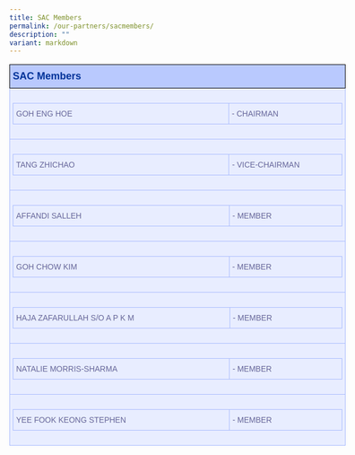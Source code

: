 ```yaml
---
title: SAC Members
permalink: /our-partners/sacmembers/
description: ""
variant: markdown
---
```

<table class="tg" style="undefined;table-layout: fixed; width: 600px">
<thead><tr>
<th class="tg-s25z">SAC Members</th>
  </tr>
  </thead>
  <tbody><tr>
<td><table class="tg-73oq"><thead><tr>
<td width="400px">GOH ENG HOE</td>
<td width="200px">- CHAIRMAN</td>
  </tr></thead></table></td>
    </tr><tr>
<td><table class="tg-73oq"><thead><tr>
<td width="400px">TANG ZHICHAO</td>
<td width="200px">- VICE-CHAIRMAN</td>
  </tr></thead></table></td>
    </tr><tr>
<td><table class="tg-73oq"><thead><tr>
<td width="400px">AFFANDI SALLEH</td>
<td width="200px">- MEMBER</td>
  </tr></thead></table></td>
    </tr><tr>
<td><table class="tg-73oq"><thead><tr>
<td width="400px">GOH CHOW KIM</td>
<td width="200px">- MEMBER</td>
  </tr></thead></table></td>
    </tr><tr>
<td><table class="tg-73oq"><thead><tr>
<td width="400px">HAJA ZAFARULLAH S/O A P K M</td>
<td width="200px">- MEMBER</td>
  </tr></thead></table></td>
    </tr><tr>
<td><table class="tg-73oq"><thead><tr>
<td width="400px">NATALIE MORRIS-SHARMA</td>
<td width="200px">- MEMBER</td>
  </tr></thead></table></td>
    </tr><tr>
<td><table class="tg-73oq"><thead><tr>
<td width="400px">YEE FOOK KEONG STEPHEN</td>
<td width="200px">- MEMBER</td>
  </tr></thead></table></td>
    </tr>
  </tbody></table>
	
	


<style type="text/css">
.tg  {border-collapse:collapse;border-color:#aabcfe;border-spacing:0;}
.tg td{background-color:#e8edff;border-color:#aabcfe;border-style:solid;border-width:1px;color:#669;
  font-family:Arial, sans-serif;font-size:14px;overflow:hidden;padding:10px 5px;word-break:normal;}
.tg th{background-color:#b9c9fe;border-color:#aabcfe;border-style:solid;border-width:1px;color:#039;
  font-family:Arial, sans-serif;font-size:14px;font-weight:normal;overflow:hidden;padding:10px 5px;word-break:normal;}
.tg .tg-18eh{border-color:#000000;font-weight:bold;text-align:center;vertical-align:middle}
.tg .tg-s25z{border-color:#000000;font-size:18px;font-weight:bold;text-align:left;vertical-align:top}
.tg .tg-73oq{border-color:#000000;text-align:left;vertical-align:top}
</style>